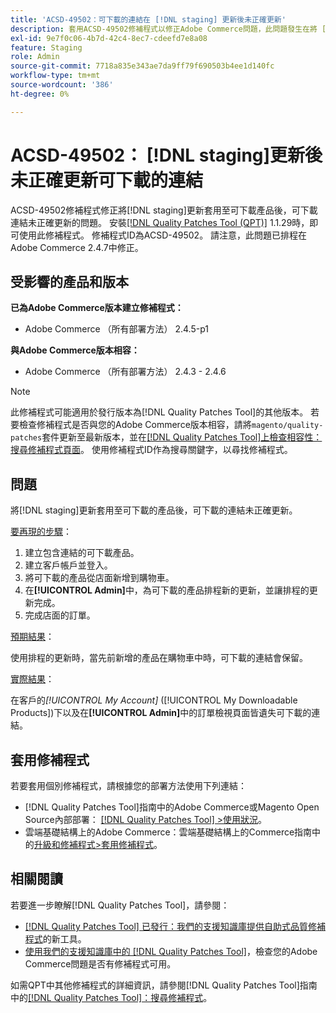```yaml
---
title: 'ACSD-49502：可下載的連結在 [!DNL staging] 更新後未正確更新'
description: 套用ACSD-49502修補程式以修正Adobe Commerce問題，此問題發生在將 [!DNL staging] 更新套用至可下載產品後，可下載連結未正確更新。
exl-id: 9e7f0c06-4b7d-42c4-8ec7-cdeefd7e8a08
feature: Staging
role: Admin
source-git-commit: 7718a835e343ae7da9ff79f690503b4ee1d140fc
workflow-type: tm+mt
source-wordcount: '386'
ht-degree: 0%

---
```


# ACSD-49502： [!DNL staging]更新後未正確更新可下載的連結

ACSD-49502修補程式修正將[!DNL staging]更新套用至可下載產品後，可下載連結未正確更新的問題。 安裝[[!DNL Quality Patches Tool (QPT)]](/help/announcements/adobe-commerce-announcements/magento-quality-patches-released-new-tool-to-self-serve-quality-patches.md) 1.1.29時，即可使用此修補程式。 修補程式ID為ACSD-49502。 請注意，此問題已排程在Adobe Commerce 2.4.7中修正。

## 受影響的產品和版本

**已為Adobe Commerce版本建立修補程式：**

* Adobe Commerce （所有部署方法） 2.4.5-p1

**與Adobe Commerce版本相容：**

* Adobe Commerce （所有部署方法） 2.4.3 - 2.4.6

>[!NOTE]
>
>此修補程式可能適用於發行版本為[!DNL Quality Patches Tool]的其他版本。 若要檢查修補程式是否與您的Adobe Commerce版本相容，請將`magento/quality-patches`套件更新至最新版本，並在[[!DNL Quality Patches Tool]上檢查相容性：搜尋修補程式頁面](https://experienceleague.adobe.com/tools/commerce-quality-patches/index.html?lang=zh-Hant)。 使用修補程式ID作為搜尋關鍵字，以尋找修補程式。

## 問題

將[!DNL staging]更新套用至可下載的產品後，可下載的連結未正確更新。

<u>要再現的步驟</u>：

1. 建立包含連結的可下載產品。
1. 建立客戶帳戶並登入。
1. 將可下載的產品從店面新增到購物車。
1. 在&#x200B;**[!UICONTROL Admin]**&#x200B;中，為可下載的產品排程新的更新，並讓排程的更新完成。
1. 完成店面的訂單。

<u>預期結果</u>：

使用排程的更新時，當先前新增的產品在購物車中時，可下載的連結會保留。

<u>實際結果</u>：

在客戶的&#x200B;*[!UICONTROL My Account]* ([!UICONTROL My Downloadable Products])下以及在&#x200B;**[!UICONTROL Admin]**&#x200B;中的訂單檢視頁面皆遺失可下載的連結。

## 套用修補程式

若要套用個別修補程式，請根據您的部署方法使用下列連結：

* [!DNL Quality Patches Tool]指南中的Adobe Commerce或Magento Open Source內部部署： [[!DNL Quality Patches Tool] >使用狀況](https://experienceleague.adobe.com/docs/commerce-operations/tools/quality-patches-tool/usage.html?lang=zh-Hant)。
* 雲端基礎結構上的Adobe Commerce：雲端基礎結構上的Commerce指南中的[升級和修補程式>套用修補程式](https://experienceleague.adobe.com/docs/commerce-cloud-service/user-guide/develop/upgrade/apply-patches.html?lang=zh-Hant)。

## 相關閱讀

若要進一步瞭解[!DNL Quality Patches Tool]，請參閱：

* [[!DNL Quality Patches Tool] 已發行：我們的支援知識庫提供自助式品質修補程式](/help/announcements/adobe-commerce-announcements/magento-quality-patches-released-new-tool-to-self-serve-quality-patches.md)的新工具。
* [使用我們的支援知識庫中的 [!DNL Quality Patches Tool]](/help/support-tools/patches-available-in-qpt-tool/check-patch-for-magento-issue-with-magento-quality-patches.md)，檢查您的Adobe Commerce問題是否有修補程式可用。

如需QPT中其他修補程式的詳細資訊，請參閱[!DNL Quality Patches Tool]指南中的[[!DNL Quality Patches Tool]：搜尋修補程式](https://experienceleague.adobe.com/tools/commerce-quality-patches/index.html?lang=zh-Hant)。
